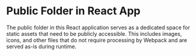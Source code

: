 # Public Folder in React App
The public folder in this React application serves as a dedicated space for static assets that need to be publicly accessible. This includes images, icons, and other files that do not require processing by Webpack and are served as-is during runtime.
